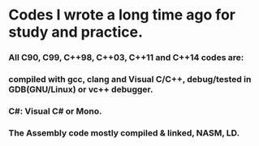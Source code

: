 # Codes I wrote a long time ago for study and practice.

### All C90, C99, C++98, C++03, C++11 and C++14 codes are:
### compiled with gcc, clang and Visual C/C++, debug/tested  in GDB(GNU/Linux) or vc++ debugger.
### C#: Visual C# or Mono.
### The Assembly code mostly compiled & linked, NASM, LD.
